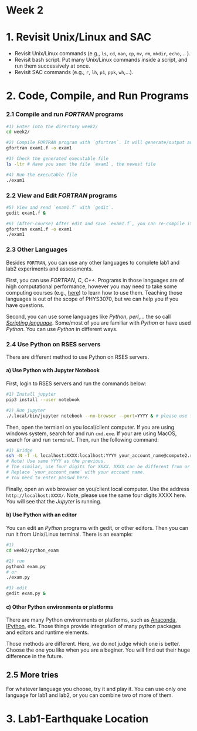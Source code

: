 Week 2
======

# 1. Revisit Unix/Linux and SAC
- Revisit Unix/Linux commands (e.g., `ls`, `cd`, `man`, `cp`, `mv`, `rm`, `mkdir`, `echo`,... ).
- Revisit bash script. Put many Unix/Linux commands inside a script, and run them successively at once.
- Revisit SAC commands (e.g., `r`, `lh`, `p1`, `ppk`, `wh`,...).

# 2. Code, Compile, and Run Programs
### 2.1 Compile and run *FORTRAN* programs
```bash
#1) Enter into the directory week2/
cd week2/

#2) Compile FORTRAN program with `gfortran`. It will generate/output an executable file `exam1`
gfortran exam1.f -o exam1

#3) Check the generated executable file
ls -ltr # Have you seen the file `exam1`, the newest file

#4) Run the executable file
./exam1
```
### 2.2 View and Edit *FORTRAN* programs  
```bash
#5) View and read `exam1.f` with `gedit`.
gedit exam1.f &

#6) (After-course) After edit and save `exam1.f`, you can re-compile it and run it.
gfortran exam1.f -o exam1
./exam1
```

### 2.3 Other Languages
Besides `FORTRAN`, you can use any other languages to complete lab1 and lab2 experiments and assessments. 

First, you can use *FORTRAN*, *C*, *C++*. Programs in those languages are of high computational performance, however you may need to take some computing courses (e.g., [here](https://www.coursera.org/learn/c-for-everyone)) to learn how to use them. Teaching those languages is out of the scope of PHYS3070, but we can help you if you have questions.

Second, you can use some languages like *Python*, *perl*,... the so call [*Scripting language*](https://en.wikipedia.org/wiki/Scripting_language). Some/most of you are familiar with *Python* or have used *Python*. You can use *Python* in different ways.

### 2.4 Use Python on RSES servers
There are different method to use Python on RSES servers.
#### a) Use Python with Jupyter Notebook

First, login to RSES servers and run the commands below:
```bash
#1) Install jupyter
pip3 install --user notebook 

#2) Run jupyter
./.local/bin/jupyter notebook --no-browser --port=YYYY & # please use four digits for YYYY, e.g., 3421
```

Then, open the termianl on you local/client computer. If you are using windows system, search for and run `cmd.exe`. If your are using MacOS, search for and run `terminal`. Then, run the following command:
```bash
#3) Bridge
ssh -N -f -L localhost:XXXX:localhost:YYYY your_account_name@compute2.rses.anu.edu.au
# Note! Use same YYYY as the previous. 
# The similar, use four digits for XXXX. XXXX can be different from or the same as YYYY.
# Replace `your_account_name` with your account name.
# You need to enter passwd here.
```

Finally, open an web browser on you/client local computer. Use the address `http://localhost:XXXX/`. Note, please use the same four digits XXXX here. You will see that the *Jupyter* is running.

#### b) Use Python with an editor
You can edit an *Python* programs with gedit, or other editors. Then you can run it from Unix/Linux terminal. There is an example:
```bash
#1) 
cd week2/python_exam

#2) run 
python3 exam.py
# or
./exam.py

#3) edit
gedit exam.py &
```

#### c) Other Python environments or platforms 
There are many Python environments or platforms, such as [Anaconda](https://www.anaconda.com/), [IPython](https://ipython.org/), etc. Those things provide integration of many python packages and editors and runtime elements.

Those methods are different. Here, we do not judge which one is better. Choose the one you like when you are a beginer. You will find out their huge difference in the future.

## 2.5 More tries
For whatever language you choose, try it and play it. You can use only one language for lab1 and lab2, or you can combine two of more of them.

# 3. Lab1-Earthquake Location
